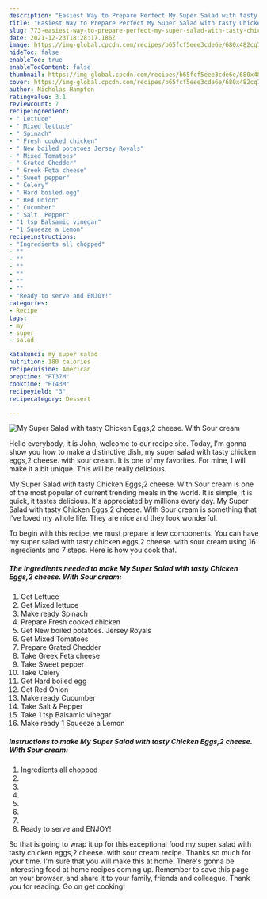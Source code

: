 ```yaml
---
description: "Easiest Way to Prepare Perfect My Super Salad with tasty Chicken Eggs,2 cheese. With Sour cream"
title: "Easiest Way to Prepare Perfect My Super Salad with tasty Chicken Eggs,2 cheese. With Sour cream"
slug: 773-easiest-way-to-prepare-perfect-my-super-salad-with-tasty-chicken-eggs-2-cheese-with-sour-cream
date: 2021-12-23T18:28:17.186Z
image: https://img-global.cpcdn.com/recipes/b65fcf5eee3cde6e/680x482cq70/my-super-salad-with-tasty-chicken-eggs2-cheese-with-sour-cream-recipe-main-photo.jpg
hideToc: false
enableToc: true
enableTocContent: false
thumbnail: https://img-global.cpcdn.com/recipes/b65fcf5eee3cde6e/680x482cq70/my-super-salad-with-tasty-chicken-eggs2-cheese-with-sour-cream-recipe-main-photo.jpg
cover: https://img-global.cpcdn.com/recipes/b65fcf5eee3cde6e/680x482cq70/my-super-salad-with-tasty-chicken-eggs2-cheese-with-sour-cream-recipe-main-photo.jpg
author: Nicholas Hampton
ratingvalue: 3.1
reviewcount: 7
recipeingredient:
- " Lettuce"
- " Mixed lettuce"
- " Spinach"
- " Fresh cooked chicken"
- " New boiled potatoes Jersey Royals"
- " Mixed Tomatoes"
- " Grated Chedder"
- " Greek Feta cheese"
- " Sweet pepper"
- " Celery"
- " Hard boiled egg"
- " Red Onion"
- " Cucumber"
- " Salt  Pepper"
- "1 tsp Balsamic vinegar"
- "1 Squeeze a Lemon"
recipeinstructions:
- "Ingredients all chopped"
- ""
- ""
- ""
- ""
- ""
- ""
- "Ready to serve and ENJOY!"
categories:
- Recipe
tags:
- my
- super
- salad

katakunci: my super salad 
nutrition: 180 calories
recipecuisine: American
preptime: "PT37M"
cooktime: "PT43M"
recipeyield: "3"
recipecategory: Dessert

---
```



![My Super Salad with tasty Chicken Eggs,2 cheese. With Sour cream](https://img-global.cpcdn.com/recipes/b65fcf5eee3cde6e/680x482cq70/my-super-salad-with-tasty-chicken-eggs2-cheese-with-sour-cream-recipe-main-photo.jpg)

Hello everybody, it is John, welcome to our recipe site. Today, I'm gonna show you how to make a distinctive dish, my super salad with tasty chicken eggs,2 cheese. with sour cream. It is one of my favorites. For mine, I will make it a bit unique. This will be really delicious.

My Super Salad with tasty Chicken Eggs,2 cheese. With Sour cream is one of the most popular of current trending meals in the world. It is simple, it is quick, it tastes delicious. It's appreciated by millions every day. My Super Salad with tasty Chicken Eggs,2 cheese. With Sour cream is something that I've loved my whole life. They are nice and they look wonderful.




To begin with this recipe, we must prepare a few components. You can have my super salad with tasty chicken eggs,2 cheese. with sour cream using 16 ingredients and 7 steps. Here is how you cook that.

<!--inarticleads1-->

##### The ingredients needed to make My Super Salad with tasty Chicken Eggs,2 cheese. With Sour cream:

1. Get  Lettuce
1. Get  Mixed lettuce
1. Make ready  Spinach
1. Prepare  Fresh cooked chicken
1. Get  New boiled potatoes. Jersey Royals
1. Get  Mixed Tomatoes
1. Prepare  Grated Chedder
1. Take  Greek Feta cheese
1. Take  Sweet pepper
1. Take  Celery
1. Get  Hard boiled egg
1. Get  Red Onion
1. Make ready  Cucumber
1. Take  Salt &amp; Pepper
1. Take 1 tsp Balsamic vinegar
1. Make ready 1 Squeeze a Lemon




<!--inarticleads2-->

##### Instructions to make My Super Salad with tasty Chicken Eggs,2 cheese. With Sour cream:

1. Ingredients all chopped
1. 
1. 
1. 
1. 
1. 
1. 
1. Ready to serve and ENJOY!



So that is going to wrap it up for this exceptional food my super salad with tasty chicken eggs,2 cheese. with sour cream recipe. Thanks so much for your time. I'm sure that you will make this at home. There's gonna be interesting food at home recipes coming up. Remember to save this page on your browser, and share it to your family, friends and colleague. Thank you for reading. Go on get cooking!
